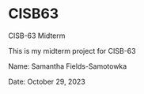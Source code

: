 # CISB63
CISB-63 Midterm

This is my midterm project for CISB-63

Name: Samantha Fields-Samotowka

Date: October 29, 2023
